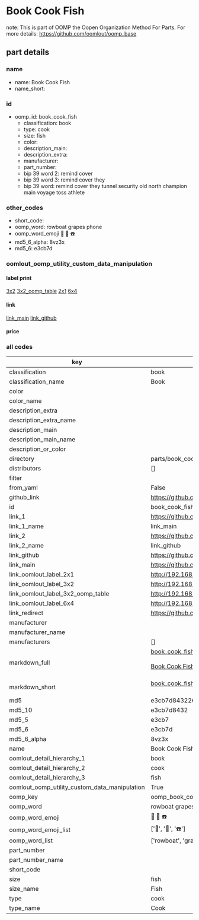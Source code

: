 # Book Cook Fish  

note: This is part of OOMP the Oopen Organization Method For Parts. For more details: https://github.com/oomlout/oomp_base

##  part details
  







### name
* name: Book Cook Fish
* name_short: 
### id
* oomp_id: book_cook_fish
  * classification: book
  * type: cook
  * size: fish
  * color: 
  * description_main: 
  * description_extra: 
  * manufacturer: 
  * part_number: 
  * bip 39 word 2: remind cover
  * bip 39 word 3: remind cover they
  * bip 39 word: remind cover they tunnel security old north champion main voyage toss athlete

### other_codes
* short_code: 
* oomp_word: rowboat grapes phone
* oomp_word_emoji :rowboat: :grapes: :phone:
* md5_6_alpha: 8vz3x
* md5_6: e3cb7d






### oomlout_oomp_utility_custom_data_manipulation
#### label print
[3x2](http://192.168.1.245:1112/?label=oomp%208vz3x)
[3x2_oomp_table](http://192.168.1.108:1112/?label=oomp%208vz3x)
[2x1](http://192.168.1.242:1112/?label=oomp%208vz3x)
[6x4](http://192.168.1.55:1112/?label=oomp%208vz3x)    

#### link

[link_main](https://github.com/oomlout/oomlout_oomp_version_1_messy/tree/main/parts/book_cook_fish) [link_github](https://github.com/oomlout/oomlout_oomp_version_1_messy/tree/main/parts/book_cook_fish)                             

#### price







### all codes 
| key | value |  
| --- | --- |  
| classification | book |  
| classification_name | Book |  
| color |  |  
| color_name |  |  
| description_extra |  |  
| description_extra_name |  |  
| description_main |  |  
| description_main_name |  |  
| description_or_color |   |  
| directory | parts/book_cook_fish |  
| distributors | [] |  
| filter |  |  
| from_yaml | False |  
| github_link | https://github.com/oomlout/oomlout_oomp_part_src/tree/main/parts/book_cook_fish |  
| id | book_cook_fish |  
| link_1 | https://github.com/oomlout/oomlout_oomp_version_1_messy/tree/main/parts/book_cook_fish |  
| link_1_name | link_main |  
| link_2 | https://github.com/oomlout/oomlout_oomp_version_1_messy/tree/main/parts/book_cook_fish |  
| link_2_name | link_github |  
| link_github | https://github.com/oomlout/oomlout_oomp_version_1_messy/tree/main/parts/book_cook_fish |  
| link_main | https://github.com/oomlout/oomlout_oomp_version_1_messy/tree/main/parts/book_cook_fish |  
| link_oomlout_label_2x1 | http://192.168.1.242:1112/?label=oomp%208vz3x |  
| link_oomlout_label_3x2 | http://192.168.1.245:1112/?label=oomp%208vz3x |  
| link_oomlout_label_3x2_oomp_table | http://192.168.1.108:1112/?label=oomp%208vz3x |  
| link_oomlout_label_6x4 | http://192.168.1.55:1112/?label=oomp%208vz3x |  
| link_redirect | https://github.com/oomlout/oomlout_oomp_version_1_messy/tree/main/parts/book_cook_fish |  
| manufacturer |  |  
| manufacturer_name |  |  
| manufacturers | [] |  
| markdown_full | [book_cook_fish](none)<br>[](none)<br>[Book Cook Fish](none)<br><br> |  
| markdown_short | [book_cook_fish](none)<br><br> |  
| md5 | e3cb7d84322612ca68616ea9c10c65ae |  
| md5_10 | e3cb7d8432 |  
| md5_5 | e3cb7 |  
| md5_6 | e3cb7d |  
| md5_6_alpha | 8vz3x |  
| name | Book Cook Fish |  
| oomlout_detail_hierarchy_1 | book |  
| oomlout_detail_hierarchy_2 | cook |  
| oomlout_detail_hierarchy_3 | fish |  
| oomlout_oomp_utility_custom_data_manipulation | True |  
| oomp_key | oomp_book_cook_fish |  
| oomp_word | rowboat grapes phone |  
| oomp_word_emoji | :rowboat: :grapes: :phone: |  
| oomp_word_emoji_list | [':rowboat:', ':grapes:', ':phone:'] |  
| oomp_word_list | ['rowboat', 'grapes', 'phone'] |  
| part_number |  |  
| part_number_name |  |  
| short_code |  |  
| size | fish |  
| size_name | Fish |  
| type | cook |  
| type_name | Cook |  
